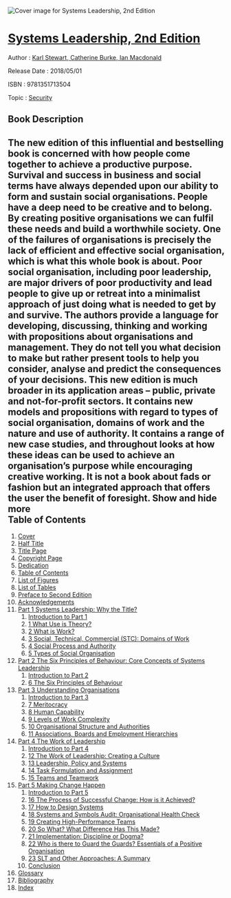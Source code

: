 ![Cover image for Systems Leadership, 2nd Edition](https://imgdetail.ebookreading.net/cover/cover/business/EB9781351713504.jpg)

[Systems Leadership, 2nd Edition](https://ebookreading.net/view/book/Systems+Leadership%2C+2nd+Edition-EB9781351713504_1.html "Systems Leadership, 2nd Edition")
====================================================================================================================

Author : [Karl Stewart](https://ebookreading.net/search/author/Karl+Stewart),[ Catherine Burke](https://ebookreading.net/search/author/+Catherine+Burke),[ Ian Macdonald](https://ebookreading.net/search/author/+Ian+Macdonald)

Release Date : 2018/05/01

ISBN : 9781351713504

Topic : [Security](https://ebookreading.net/search/category/security)

Book Description
-----------------

 The new edition of this influential and bestselling book is concerned with how people come together to achieve a productive purpose. Survival and success in business and social terms have always depended upon our ability to form and sustain social organisations. People have a deep need to be creative and to belong. By creating positive organisations we can fulfil these needs and build a worthwhile society. One of the failures of organisations is precisely the lack of efficient and effective social organisation, which is what this whole book is about. Poor social organisation, including poor leadership, are major drivers of poor productivity and lead people to give up or retreat into a minimalist approach of just doing what is needed to get by and survive.
The authors provide a language for developing, discussing, thinking and working with propositions about organisations and management. They do not tell you what decision to make but rather present tools to help you consider, analyse and predict the consequences of your decisions. 
This new edition is much broader in its application areas – public, private and not-for-profit sectors. It contains new models and propositions with regard to types of social organisation, domains of work and the nature and use of authority. It contains a range of new case studies, and throughout looks at how these ideas can be used to achieve an organisation’s purpose while encouraging creative working. It is not a book about fads or fashion but an integrated approach that offers the user the benefit of foresight.
        Show and hide more                
Table of Contents
-----------------

1. [Cover](https://ebookreading.net/view/book/Systems+Leadership%2C+2nd+Edition-EB9781351713504_1.html)
1. [Half Title](https://ebookreading.net/view/book/Systems+Leadership%2C+2nd+Edition-EB9781351713504_4.html)
1. [Title Page](https://ebookreading.net/view/book/Systems+Leadership%2C+2nd+Edition-EB9781351713504_5.html)
1. [Copyright Page](https://ebookreading.net/view/book/Systems+Leadership%2C+2nd+Edition-EB9781351713504_6.html)
1. [Dedication](https://ebookreading.net/view/book/Systems+Leadership%2C+2nd+Edition-EB9781351713504_7.html)
1. [Table of Contents](https://ebookreading.net/view/book/Systems+Leadership%2C+2nd+Edition-EB9781351713504_8.html)
1. [List of Figures](https://ebookreading.net/view/book/Systems+Leadership%2C+2nd+Edition-EB9781351713504_9.html#fig)
1. [List of Tables](https://ebookreading.net/view/book/Systems+Leadership%2C+2nd+Edition-EB9781351713504_10.html#tab)
1. [Preface to Second Edition](https://ebookreading.net/view/book/Systems+Leadership%2C+2nd+Edition-EB9781351713504_11.html#pre)
1. [Acknowledgements](https://ebookreading.net/view/book/Systems+Leadership%2C+2nd+Edition-EB9781351713504_12.html#ack)
1. [Part 1 Systems Leadership: Why the Title?](https://ebookreading.net/view/book/Systems+Leadership%2C+2nd+Edition-EB9781351713504_13.html#part1)
    1. [Introduction to Part 1](https://ebookreading.net/view/book/Systems+Leadership%2C+2nd+Edition-EB9781351713504_14.html#chapter101)
    1. [1 What Use is Theory?](https://ebookreading.net/view/book/Systems+Leadership%2C+2nd+Edition-EB9781351713504_15.html#chapter1)
    1. [2 What is Work?](https://ebookreading.net/view/book/Systems+Leadership%2C+2nd+Edition-EB9781351713504_16.html#chapter2)
    1. [3 Social, Technical, Commercial (STC): Domains of Work](https://ebookreading.net/view/book/Systems+Leadership%2C+2nd+Edition-EB9781351713504_17.html#chapter3)
    1. [4 Social Process and Authority](https://ebookreading.net/view/book/Systems+Leadership%2C+2nd+Edition-EB9781351713504_18.html#chapter4)
    1. [5 Types of Social Organisation](https://ebookreading.net/view/book/Systems+Leadership%2C+2nd+Edition-EB9781351713504_19.html#chapter5)
1. [Part 2 The Six Principles of Behaviour: Core Concepts of Systems Leadership](https://ebookreading.net/view/book/Systems+Leadership%2C+2nd+Edition-EB9781351713504_20.html#part2)
    1. [Introduction to Part 2](https://ebookreading.net/view/book/Systems+Leadership%2C+2nd+Edition-EB9781351713504_21.html#chapter102)
    1. [6 The Six Principles of Behaviour](https://ebookreading.net/view/book/Systems+Leadership%2C+2nd+Edition-EB9781351713504_22.html#chapter6)
1. [Part 3 Understanding Organisations](https://ebookreading.net/view/book/Systems+Leadership%2C+2nd+Edition-EB9781351713504_23.html#part3)
    1. [Introduction to Part 3](https://ebookreading.net/view/book/Systems+Leadership%2C+2nd+Edition-EB9781351713504_24.html#chapter103)
    1. [7 Meritocracy](https://ebookreading.net/view/book/Systems+Leadership%2C+2nd+Edition-EB9781351713504_25.html#chapter7)
    1. [8 Human Capability](https://ebookreading.net/view/book/Systems+Leadership%2C+2nd+Edition-EB9781351713504_26.html#chapter8)
    1. [9 Levels of Work Complexity](https://ebookreading.net/view/book/Systems+Leadership%2C+2nd+Edition-EB9781351713504_27.html#chapter9)
    1. [10 Organisational Structure and Authorities](https://ebookreading.net/view/book/Systems+Leadership%2C+2nd+Edition-EB9781351713504_28.html#chapter10)
    1. [11 Associations, Boards and Employment Hierarchies](https://ebookreading.net/view/book/Systems+Leadership%2C+2nd+Edition-EB9781351713504_29.html#chapter11)
1. [Part 4 The Work of Leadership](https://ebookreading.net/view/book/Systems+Leadership%2C+2nd+Edition-EB9781351713504_30.html#part4)
    1. [Introduction to Part 4](https://ebookreading.net/view/book/Systems+Leadership%2C+2nd+Edition-EB9781351713504_31.html#chapter104)
    1. [12 The Work of Leadership: Creating a Culture](https://ebookreading.net/view/book/Systems+Leadership%2C+2nd+Edition-EB9781351713504_32.html#chapter12)
    1. [13 Leadership, Policy and Systems](https://ebookreading.net/view/book/Systems+Leadership%2C+2nd+Edition-EB9781351713504_33.html#chapter13)
    1. [14 Task Formulation and Assignment](https://ebookreading.net/view/book/Systems+Leadership%2C+2nd+Edition-EB9781351713504_34.html#chapter14)
    1. [15 Teams and Teamwork](https://ebookreading.net/view/book/Systems+Leadership%2C+2nd+Edition-EB9781351713504_35.html#chapter15)
1. [Part 5 Making Change Happen](https://ebookreading.net/view/book/Systems+Leadership%2C+2nd+Edition-EB9781351713504_36.html#part5)
    1. [Introduction to Part 5](https://ebookreading.net/view/book/Systems+Leadership%2C+2nd+Edition-EB9781351713504_37.html#chapter105)
    1. [16 The Process of Successful Change: How is it Achieved?](https://ebookreading.net/view/book/Systems+Leadership%2C+2nd+Edition-EB9781351713504_38.html#chapter16)
    1. [17 How to Design Systems](https://ebookreading.net/view/book/Systems+Leadership%2C+2nd+Edition-EB9781351713504_39.html#chapter17)
    1. [18 Systems and Symbols Audit: Organisational Health Check](https://ebookreading.net/view/book/Systems+Leadership%2C+2nd+Edition-EB9781351713504_40.html#chapter18)
    1. [19 Creating High-Performance Teams](https://ebookreading.net/view/book/Systems+Leadership%2C+2nd+Edition-EB9781351713504_41.html#chapter19)
    1. [20 So What? What Difference Has This Made?](https://ebookreading.net/view/book/Systems+Leadership%2C+2nd+Edition-EB9781351713504_42.html#chapter20)
    1. [21 Implementation: Discipline or Dogma?](https://ebookreading.net/view/book/Systems+Leadership%2C+2nd+Edition-EB9781351713504_43.html#chapter21)
    1. [22 Who is there to Guard the Guards? Essentials of a Positive Organisation](https://ebookreading.net/view/book/Systems+Leadership%2C+2nd+Edition-EB9781351713504_44.html#chapter22)
    1. [23 SLT and Other Approaches: A Summary](https://ebookreading.net/view/book/Systems+Leadership%2C+2nd+Edition-EB9781351713504_45.html#chapter23)
    1. [Conclusion](https://ebookreading.net/view/book/Systems+Leadership%2C+2nd+Edition-EB9781351713504_46.html#chapter106)
1. [Glossary](https://ebookreading.net/view/book/Systems+Leadership%2C+2nd+Edition-EB9781351713504_47.html#glossary)
1. [Bibliography](https://ebookreading.net/view/book/Systems+Leadership%2C+2nd+Edition-EB9781351713504_48.html#bibliography)
1. [Index](https://ebookreading.net/view/book/Systems+Leadership%2C+2nd+Edition-EB9781351713504_49.html#index)
